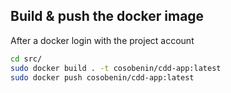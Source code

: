 ## Build & push the docker image

 After a docker login with the project account

```bash
cd src/
sudo docker build . -t cosobenin/cdd-app:latest
sudo docker push cosobenin/cdd-app:latest
```
